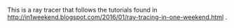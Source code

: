 
This is a ray tracer that follows the tutorials found in http://in1weekend.blogspot.com/2016/01/ray-tracing-in-one-weekend.html .
